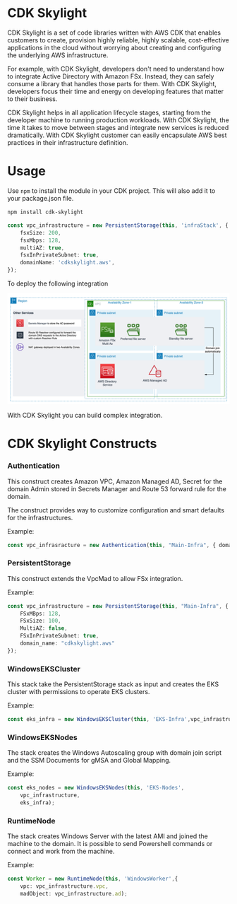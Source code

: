 # CDK Skylight

CDK Skylight is a set of code libraries written with AWS CDK that enables customers to create, provision highly reliable, highly scalable, cost-effective applications in the cloud without worrying about creating and configuring the underlying AWS infrastructure. 

For example, with CDK Skylight, developers don't need to understand how to integrate Active Directory with Amazon FSx. Instead, they can safely consume a library that handles those parts for them. With CDK Skylight, developers focus their time and energy on developing features that matter to their business.

CDK Skylight helps in all application lifecycle stages, starting from the developer machine to running production workloads. With CDK Skylight, the time it takes to move between stages and integrate new services is reduced dramatically. With CDK Skylight customer can easily encapsulate AWS best practices in their infrastructure definition.


# Usage

Use `npm` to install the module in your CDK project. This will also add it to your package.json file.

```
npm install cdk-skylight
```

```typescript
const vpc_infrastructure = new PersistentStorage(this, 'infraStack', {
    fsxSize: 200,
    fsxMbps: 128,
    multiAZ: true,
    fsxInPrivateSubnet: true,
    domainName: 'cdkskylight.aws',
});
```

To deploy the following integration

![](/static/images/screenshots/2022-01-16-23-26-29.png?classes=border,shadow)

With CDK Skylight you can build complex integration.

# CDK Skylight Constructs 

### **Authentication**

This construct creates Amazon VPC, Amazon Managed AD, Secret for the domain Admin stored in Secrets Manager and Route 53 forward rule for the domain.

The construct provides way to customize configuration and smart defaults for the infrastructures.

Example:

```typescript
const vpc_infrasracture = new Authentication(this, "Main-Infra", { domain_name: "cdkskylight.aws"});
```

### **PersistentStorage**

This construct extends the VpcMad to allow FSx integration.

Example:

```typescript
const vpc_infrastructure = new PersistentStorage(this, "Main-Infra", {
	FSxMBps: 128, 
	FSxSize: 100, 
	MultiAZ: false, 
	FSxInPrivateSubnet: true, 
	domain_name: "cdkskylight.aws"
});
```

### **WindowsEKSCluster** 

This stack take the PersistentStorage stack as input and creates the EKS cluster with permissions to operate EKS clusters.

Example:

```typescript
const eks_infra = new WindowsEKSCluster(this, 'EKS-Infra',vpc_infrastructure);
```

### **WindowsEKSNodes**

The stack creates the Windows Autoscaling group with domain join script and the SSM Documents for gMSA and Global Mapping.

Example:

```typescript
const eks_nodes = new WindowsEKSNodes(this, 'EKS-Nodes',
	vpc_infrastructure, 
	eks_infra);
```

### **RuntimeNode**

The stack creates Windows Server with the latest AMI and joined the machine to the domain. It is possible to send Powershell commands or connect and work from the machine. 

Example:

```typescript
const Worker = new RuntimeNode(this, 'WindowsWorker',{
	vpc: vpc_infrastructure.vpc, 
	madObject: vpc_infrastructure.ad);
```